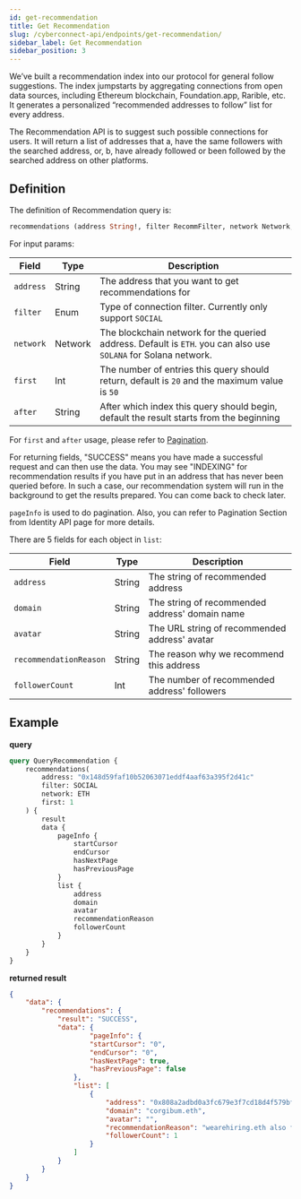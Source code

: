 ```yaml
---
id: get-recommendation
title: Get Recommendation
slug: /cyberconnect-api/endpoints/get-recommendation/
sidebar_label: Get Recommendation
sidebar_position: 3
---
```


We’ve built a recommendation index into our protocol for general follow suggestions. The index jumpstarts by aggregating connections from open data sources, including Ethereum blockchain, Foundation.app, Rarible, etc. It generates a personalized “recommended addresses to follow” list for every address.

The Recommendation API is to suggest such possible connections for users. It will return a list of addresses that a, have the same followers with the searched address, or, b, have already followed or been followed by the searched address on other platforms.

## Definition

The definition of Recommendation query is:

```graphql
recommendations (address String!, filter RecommFilter, network Network, first Int, after String) RecommendationResponse!
```

For input params:

| Field     | Type    | Description                                                                                                     |
| --------- | ------- | --------------------------------------------------------------------------------------------------------------- |
| `address` | String  | The address that you want to get recommendations for                                                            |
| `filter`  | Enum    | Type of connection filter. Currently only support `SOCIAL`                                                      |
| `network` | Network | The blockchain network for the queried address. Default is `ETH`. you can also use `SOLANA` for Solana network. |
| `first`   | Int     | The number of entries this query should return, default is `20` and the maximum value is `50`                   |
| `after`   | String  | After which index this query should begin, default the result starts from the beginning                         |

For `first` and `after` usage, please refer to [Pagination](/resources/terminology/pagination/).

For returning fields, "SUCCESS" means you have made a successful request and can then use the data. You may see "INDEXING" for recommendation results if you have put in an address that has never been queried before. In such a case, our recommendation system will run in the background to get the results prepared. You can come back to check later.

`pageInfo` is used to do pagination. Also, you can refer to Pagination Section from Identity API page for more details.

There are 5 fields for each object in `list`:

| Field                  | Type   | Description                                    |
| ---------------------- | ------ | ---------------------------------------------- |
| `address`              | String | The string of recommended address              |
| `domain`               | String | The string of recommended address' domain name |
| `avatar`               | String | The URL string of recommended address' avatar  |
| `recommendationReason` | String | The reason why we recommend this address       |
| `followerCount`        | Int    | The number of recommended address' followers   |

## Example

**query**

```graphql
query QueryRecommendation {
    recommendations(
        address: "0x148d59faf10b52063071eddf4aaf63a395f2d41c"
        filter: SOCIAL
        network: ETH
        first: 1
    ) {
        result
        data {
            pageInfo {
                startCursor
                endCursor
                hasNextPage
                hasPreviousPage
            }
            list {
                address
                domain
                avatar
                recommendationReason
                followerCount
            }
        }
    }
}
```

**returned result**

```json
{
    "data": {
        "recommendations": {
            "result": "SUCCESS",
            "data": {
                    "pageInfo": {
                    "startCursor": "0",
                    "endCursor": "0",
                    "hasNextPage": true,
                    "hasPreviousPage": false
                },
                "list": [
                    {
                        "address": "0x808a2adbd0a3fc679e3f7cd18d4f579bfcaaec9c",
                        "domain": "corgibum.eth",
                        "avatar": "",
                        "recommendationReason": "wearehiring.eth also followed them",
                        "followerCount": 1
                    }
                ]
            }
        }
    }
}
```
